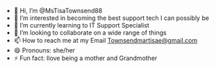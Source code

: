 - 👋 Hi, I’m @MsTisaTownsend88
- 👀 I’m interested in becoming the best support tech I can possibly be
- 🌱 I’m currently learning to IT Support Specialist
- 💞️ I’m looking to collaborate on a wide range of things
- 📫 How to reach me at my Email Townsendmartisae@gmail.com
- 😄 Pronouns: she/her
- ⚡ Fun fact: Ilove being a mother and Grandmother

<!---
MsTisaTownsend88/MsTisaTownsend88 is a ✨ special ✨ repository because its `README.md` (this file) appears on your GitHub profile.
You can click the Preview link to take a look at your changes.
--->
